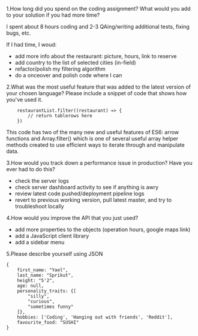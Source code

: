 1.How long did you spend on the coding assignment? What would you add to your solution if you had more time? 

I spent about 8 hours coding and 2-3 QAing/writing additional tests, fixing bugs, etc.

If I had time, I woud:
- add more info about the restaurant: picture, hours, link to reserve
- add country to the list of selected cities (in-field)
- refactor/polish my filtering algorithm
- do a onceover and polish code where I can

2.What was the most useful feature that was added to the latest version of your chosen language? 
Please include a snippet of code that shows how you've used it.

```
    restaurantList.filter((restaurant) => {
        // return tablerows here
    })
```

This code has two of the many new and useful features of ES6: arrow functions and Array.filter()
which is one of several useful array helper methods created to use efficient ways to iterate through
and manipulate data. 

3.How would you track down a performance issue in production? Have you ever had to do this?
- check the server logs
- check server dashboard activity to see if anything is awry
- review latest code pushed/deployment pipeline logs
- revert to previous working version, pull latest master, and try to troubleshoot locally

4.How would you improve the API that you just used?
- add more properties to the objects (operation hours, google maps link)
- add a JavaScript client library
- add a sidebar menu

5.Please describe yourself using JSON

```
{
    first_name: "Yael",
    last_name: "Sprikut",
    height: "5'2",
    age: null,
    personality_traits: {[
        "silly",
        "curious",
        "sometimes funny"
    ]},
    hobbies: ['Coding', 'Hanging out with friends', 'Reddit'],
    favourite_food: "SUSHI"
}
```